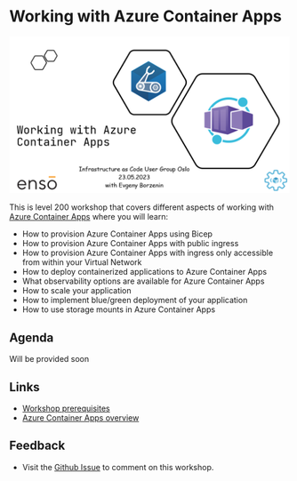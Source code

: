 # Working with Azure Container Apps

![logo](images/logo.png)

This is level 200 workshop that covers different aspects of working with [Azure Container Apps](https://learn.microsoft.com/en-GB/azure/container-apps/overview) where you will learn:

- How to provision Azure Container Apps using Bicep
- How to provision Azure Container Apps with public ingress
- How to provision Azure Container Apps with ingress only accessible from within your Virtual Network
- How to deploy containerized applications to Azure Container Apps
- What observability options are available for Azure Container Apps
- How to scale your application
- How to implement blue/green deployment of your application
- How to use storage mounts in Azure Container Apps

## Agenda

Will be provided soon

## Links

- [Workshop prerequisites](prerequisites.md)
- [Azure Container Apps overview](https://learn.microsoft.com/en-GB/azure/container-apps/overview)

## Feedback

- Visit the [Github Issue](https://github.com/evgenyb/iac-workshops/issues/9) to comment on this workshop.
